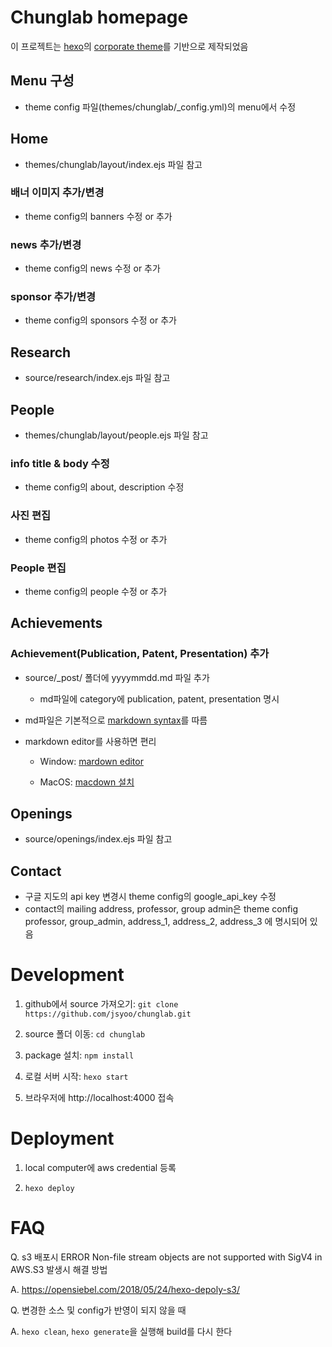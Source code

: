 # Chunglab homepage

이 프로젝트는 [hexo](https://hexo.io/ko/index.html)의 [corporate theme](https://github.com/ptsteadman/hexo-theme-corporate)를 기반으로 제작되었음

## Menu 구성
* theme config 파일(themes/chunglab/_config.yml)의 menu에서 수정

## Home

* themes/chunglab/layout/index.ejs 파일 참고

### 배너 이미지 추가/변경
* theme config의 banners 수정 or 추가

### news 추가/변경
* theme config의 news 수정 or 추가

### sponsor 추가/변경
* theme config의 sponsors 수정 or 추가

## Research

* source/research/index.ejs 파일 참고

## People

* themes/chunglab/layout/people.ejs 파일 참고

### info title & body 수정
* theme config의 about, description 수정

### 사진 편집
* theme config의 photos 수정 or 추가

### People 편집
* theme config의 people 수정 or 추가

## Achievements

### Achievement(Publication, Patent, Presentation) 추가

* source/_post/ 폴더에 yyyymmdd.md 파일 추가
  * md파일에 category에 publication, patent, presentation 명시

* md파일은 기본적으로 [markdown syntax](https://guides.github.com/features/mastering-markdown/)를 따름

* markdown editor를 사용하면 편리

  * Window: [mardown editor](https://www.sitepoint.com/best-markdown-editors-windows/)

  * MacOS: [macdown 설치](https://macdown.uranusjr.com/)


## Openings
* source/openings/index.ejs 파일 참고

## Contact
* 구글 지도의 api key 변경시 theme config의 google_api_key 수정
* contact의 mailing address, professor, group admin은 theme config professor, group_admin, address_1, address_2, address_3 에 명시되어 있음

# Development

1. github에서 source 가져오기:
`git clone https://github.com/jsyoo/chunglab.git`

1. source 폴더 이동:
`cd chunglab`

1. package 설치:
`npm install`

1. 로컬 서버 시작:
`hexo start`

1. 브라우저에 http://localhost:4000 접속

# Deployment

1. local computer에 aws credential 등록

1. `hexo deploy`

# FAQ

Q. s3 배포시 ERROR Non-file stream objects are not supported with SigV4 in AWS.S3 발생시 해결 방법

A. https://opensiebel.com/2018/05/24/hexo-depoly-s3/

Q. 변경한 소스 및 config가 반영이 되지 않을 때

A. `hexo clean`, `hexo generate`을 실행해 build를 다시 한다